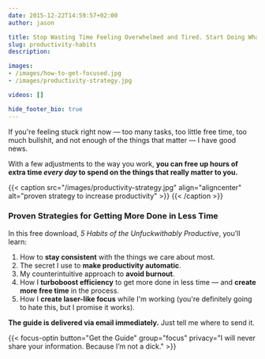 ```yaml
---
date: 2015-12-22T14:59:57+02:00
author: jason

title: Stop Wasting Time Feeling Overwhelmed and Tired. Start Doing What Matters.
slug: productivity-habits
description: 

images:
- /images/how-to-get-focused.jpg
- /images/productivity-strategy.jpg

videos: []

hide_footer_bio: true
---
```

If you're feeling stuck right now — too many tasks, too little free time, too much bullshit, and not enough of the things that matter — I have good news.

With a few adjustments to the way you work, **you can free up hours of extra time _every day_ to spend on the things that really matter to you.**

{{< caption src="/images/productivity-strategy.jpg"
            align="aligncenter"
            alt="proven strategy to increase productivity" >}}
{{< /caption >}}

### Proven Strategies for Getting More Done in Less Time

In this free download, <em>5 Habits of the Unfuckwithably Productive</em>, you'll learn:

1. How to **stay consistent** with the things we care about most.
2. The secret I use to **make productivity automatic**.
3. My counterintuitive approach to **avoid burnout**.
4. How I **turboboost efficiency** to get more done in less time — and **create more free time** in the process.
5. How I **create laser-like focus** while I'm working (you're definitely going to hate this, but I promise it works).

**The guide is delivered via email immediately.** Just tell me where to send it.

{{< focus-optin button="Get the Guide"
          group="focus"
          privacy="I will never share your information. Because I&rsquo;m not a dick." >}}
